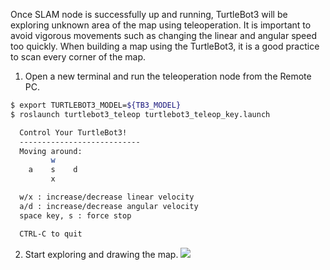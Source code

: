 Once SLAM node is successfully up and running, TurtleBot3 will be exploring unknown area of the map using teleoperation. It is important to avoid vigorous movements such as changing the linear and angular speed too quickly. When building a map using the TurtleBot3, it is a good practice to scan every corner of the map.

1. Open a new terminal and run the teleoperation node from the Remote PC.
  ```bash
$ export TURTLEBOT3_MODEL=${TB3_MODEL}
$ roslaunch turtlebot3_teleop turtlebot3_teleop_key.launch

    Control Your TurtleBot3!
    ---------------------------
    Moving around:
           w
      a    s    d
           x

    w/x : increase/decrease linear velocity
    a/d : increase/decrease angular velocity
    space key, s : force stop

    CTRL-C to quit
  ```

2. Start exploring and drawing the map. 
  ![](/assets/images/platform/turtlebot3/slam/slam_running_for_mapping.png)

